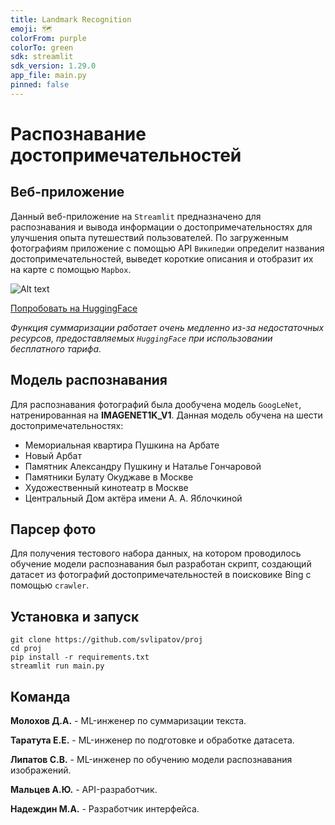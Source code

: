 ```yaml
---
title: Landmark Recognition
emoji: 🗺️
colorFrom: purple
colorTo: green
sdk: streamlit
sdk_version: 1.29.0
app_file: main.py
pinned: false
---
```


# Распознавание достопримечательностей

## Веб-приложение
Данный веб-приложение на `Streamlit` предназначено для распознавания и вывода информации о достопримечательностях для улучшения опыта путешествий пользователей. По загруженным фотографиям приложение с помощью API `Википедии` определит названия достопримечательностей, выведет короткие описания и отобразит их на карте с помощью `Mapbox`.

![Alt text](images/demonstration.gif)

[Попробовать на HuggingFace](https://huggingface.co/spaces/molokhovdmitry/landmark_recognition)

*Функция суммаризации работает очень медленно из-за недостаточных ресурсов, предоставляемых `HuggingFace` при использовании бесплатного тарифа.*

## Модель распознавания
Для распознавания фотографий была дообучена модель `GoogLeNet`, натренированная на **IMAGENET1K_V1**.
Данная модель обучена на шести достопримечательностях:
- Мемориальная квартира Пушкина на Арбате
- Новый Арбат
- Памятник Александру Пушкину и Наталье Гончаровой
- Памятники Булату Окуджаве в Москве
- Художественный кинотеатр в Москве
- Центральный Дом актёра имени А. А. Яблочкиной

## Парсер фото
Для получения тестового набора данных, на котором проводилось обучение модели распознавания был разработан скрипт, создающий датасет из фотографий достопримечательностей в поисковике Bing с помощью `crawler`.

## Установка и запуск

```
git clone https://github.com/svlipatov/proj
cd proj
pip install -r requirements.txt
streamlit run main.py
```

## Команда

**Молохов Д.А.** - ML-инженер по суммаризации текста.

**Таратута Е.Е.** - ML-инженер по подготовке и обработке датасета.

**Липатов С.В.** - ML-инженер по обучению модели распознавания изображений.

**Мальцев А.Ю.** - API-разработчик.

**Надеждин М.А.** - Разработчик интерфейса.

